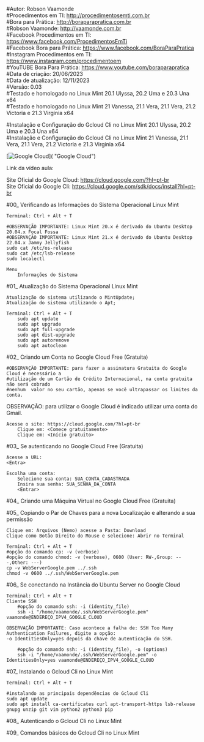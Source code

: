 #Autor: Robson Vaamonde<br>
#Procedimentos em TI: http://procedimentosemti.com.br<br>
#Bora para Prática: http://boraparapratica.com.br<br>
#Robson Vaamonde: http://vaamonde.com.br<br>
#Facebook Procedimentos em TI: https://www.facebook.com/ProcedimentosEmTi<br>
#Facebook Bora para Prática: https://www.facebook.com/BoraParaPratica<br>
#Instagram Procedimentos em TI: https://www.instagram.com/procedimentoem<br>
#YouTUBE Bora Para Prática: https://www.youtube.com/boraparapratica<br>
#Data de criação: 20/06/2023<br>
#Data de atualização: 12/11/2023<br>
#Versão: 0.03<br>
#Testado e homologado no Linux Mint 20.1 Ulyssa, 20.2 Uma e 20.3 Una x64<br>
#Testado e homologado no Linux Mint 21 Vanessa, 21.1 Vera, 21.1 Vera, 21.2 Victoria e 21.3 Virginia x64

#Instalação e Configuração do Gcloud Cli no Linux Mint 20.1 Ulyssa, 20.2 Uma e 20.3 Una x64<br>
#Instalação e Configuração do Gcloud Cli no Linux Mint 21 Vanessa, 21.1 Vera, 21.1 Vera, 21.2 Victoria e 21.3 Virginia x64

[![Google Cloud](http://img.youtube.com/vi//0.jpg)]( "Google Cloud")

Link da vídeo aula: 

Site Oficial do Google Cloud: https://cloud.google.com/?hl=pt-br<br>
Site Oficial do Google Cli: https://cloud.google.com/sdk/docs/install?hl=pt-br

#00_ Verificando as Informações do Sistema Operacional Linux Mint<br>

	Terminal: Ctrl + Alt + T

	#OBSERVAÇÃO IMPORTANTE: Linux Mint 20.x é derivado do Ubuntu Desktop 20.04.x Focal Fossa 
	#OBSERVAÇÃO IMPORTANTE: Linux Mint 21.x é derivado do Ubuntu Desktop 22.04.x Jammy Jellyfish
	sudo cat /etc/os-release
	sudo cat /etc/lsb-release
	sudo localectl

	Menu
		Informações do Sistema

#01_ Atualização do Sistema Operacional Linux Mint<br>

	Atualização do sistema utilizando o MintUpdate;
	Atualização do sistema utilizando o Apt;

	Terminal: Ctrl + Alt + T
		sudo apt update
		sudo apt upgrade
		sudo apt full-upgrade
		sudo apt dist-upgrade
		sudo apt autoremove
		sudo apt autoclean

#02_ Criando um Conta no Google Cloud Free (Gratuita)<br>

	#OBSERVAÇÃO IMPORTANTE: para fazer a assinatura Gratuita do Google Cloud é necessário a 
	#utilização de um Cartão de Crédito Internacional, na conta gratuita não será cobrado 
	#nenhum  valor no seu cartão, apenas se você ultrapassar os limites da conta.

OBSERVAÇÃO: para utilizar o Google Cloud é indicado utilizar uma conta do Gmail.

	Acesse o site: https://cloud.google.com/?hl=pt-br
		Clique em: <Comece gratuitamente>
		Clique em: <Início gratuito>


#03_ Se autenticando no Google Cloud Free (Gratuita)<br>

	Acesse a URL: 
	<Entra>

	Escolha uma conta: 
		Selecione sua conta: SUA_CONTA_CADASTRADA
		Insira sua senha: SUA_SENHA_DA_CONTA
		<Entrar>

#04_ Criando uma Máquina Virtual no Google Cloud Free (Gratuita)<br>

#05_ Copiando o Par de Chaves para a nova Localização e alterando a sua permissão<br>

	Clique em: Arquivos (Nemo) acesse a Pasta: Download
	Clique como Botão Direito do Mouse e selecione: Abrir no Terminal

	Terminal: Ctrl + Alt + T
	#opção do comando cp: -v (verbose)
	#opção do comando chmod: -v (verbose), 0600 (User: RW-,Group: ---,Other: ---)
	cp -v WebServerGoogle.pem ../.ssh
	chmod -v 0600 ../.ssh/WebServerGoogle.pem

#06_ Se conectando na Instância do Ubuntu Server no Google Cloud<br>

	Terminal: Ctrl + Alt + T	
	Cliente SSH
		#opção do comando ssh: -i (identity_file)
		ssh -i "/home/vaamonde/.ssh/WebServerGoogle.pem" vaamonde@ENDEREÇO_IPV4_GOOGLE_CLOUD

	OBSERVAÇÃO IMPORTANTE: Caso acontece a falha de: SSH Too Many Authentication Failures, digite a opção: 
	-o IdentitiesOnly=yes depois da chave de autenticação do SSH.
	
		#opção do comando ssh: -i (identity_file), -o (options)
		ssh -i "/home/vaamonde/.ssh/WebServerGoogle.pem" -o IdentitiesOnly=yes vaamonde@ENDEREÇO_IPV4_GOOGLE_CLOUD

#07_ Instalando o Gcloud Cli no Linux Mint<br>

	Terminal: Ctrl + Alt + T
	
	#instalando as principais dependências do Gcloud Cli
	sudo apt update
	sudo apt install ca-certificates curl apt-transport-https lsb-release gnupg unzip git vim python2 python3 pip

#08_ Autenticando o Gcloud Cli no Linux Mint<br>


#09_ Comandos básicos do Gcloud Cli no Linux Mint<br>
